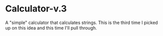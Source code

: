 # Calculator-v.3
A "simple" calculator that calculates strings. This is the third time I picked up on this idea and this time I'll pull through. 
